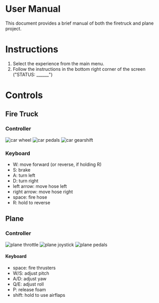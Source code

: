 ﻿# User Manual

This document provides a brief manual of both the firetruck and plane project.

# Instructions

1. Select the experience from the main menu.
2. Follow the instructions in the bottom right corner of the screen ("STATUS: ______")

# Controls

## Fire Truck

### Controller

![car wheel](images/car_wheel.jpg)
![car pedals](images/car_pedals.jpg)
![car gearshift](images/car_gearshift.jpg)

### Keyboard

- W: move forward (or reverse, if holding R)
- S: brake
- A: turn left
- D: turn right
- left arrow: move hose left
- right arrow: move hose right
- space: fire hose
- R: hold to reverse

## Plane

### Controller

![plane throttle](images/plane_throttle.jpg)
![plane joystick](images/plane_joystick.jpg)
![plane pedals](images/plane_pedals.jpg)

#### Keyboard

- space: fire thrusters
- W/S: adjust pitch
- A/D: adjust yaw
- Q/E: adjust roll
- P: release foam
- shift: hold to use airflaps